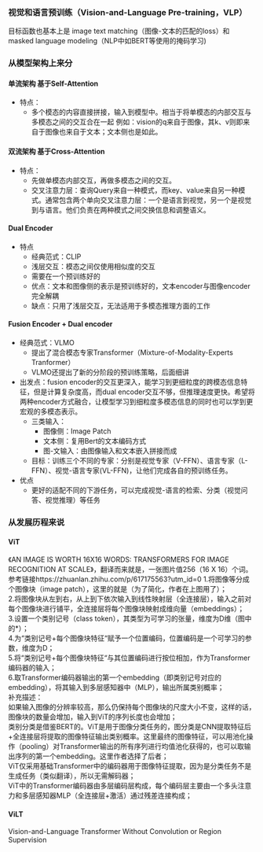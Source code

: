 ### 视觉和语言预训练（Vision-and-Language Pre-training，VLP）
目标函数也基本上是 image text matching（图像-文本的匹配的loss）和 masked language modeling（NLP中如BERT等使用的掩码学习)

### 从模型架构上来分
#### 单流架构 基于Self-Attention
- 特点：
  - 多个模态的内容直接拼接，输入到模型中。相当于将单模态的内部交互与多模态之间的交互合在一起
  例如：vision的q来自于图像，其k、v则即来自于图像也来自于文本；文本侧也是如此。
#### 双流架构 基于Cross-Attention
- 特点：
  - 先做单模态内部交互，再做多模态之间的交互。
  - 交叉注意力层：查询Query来自一种模式，而key、value来自另一种模式。通常包含两个单向交叉注意力层：一个是语言到视觉，另一个是视觉到与语言。他们负责在两种模式之间交换信息和调整语义。
#### Dual Encoder
- 特点
  - 经典范式：CLIP
  - 浅层交互：模态之间仅使用相似度的交互
  - 需要在一个预训练好的
  - 优点：文本和图像侧的表示是预训练好的，文本encoder与图像encoder完全解耦
  - 缺点：只用了浅层交互，无法适用于多模态推理方面的工作
  
#### Fusion Encoder + Dual encoder
  - 经典范式：VLMO 
    - 提出了混合模态专家Transformer（Mixture-of-Modality-Experts Tranformer）
    - VLMO还提出了新的分阶段的预训练策略，后面细讲
  - 出发点：fusion encoder的交互更深入，能学习到更细粒度的跨模态信息特征，但是计算复杂度高，而dual encoder交互不够，但推理速度更快。希望将两种encoder方式融合，让模型学习到细粒度多模态信息的同时也可以学到更宏观的多模态表示。
    - 三类输入：
      - 图像侧：Image Patch
      - 文本侧：复用Bert的文本编码方式
      - 图-文输入：由图像输入和文本嵌入拼接而成
    - 目标：训练三个不同的专家：分别是视觉专家（V-FFN）、语言专家（L-FFN）、视觉-语言专家(VL-FFN)，让他们完成各自的预训练任务。
  - 优点
    - 更好的适配不同的下游任务，可以完成视觉-语言的检索、分类（视觉问答、视觉推理）等任务  
### 从发展历程来说
#### ViT
《AN IMAGE IS WORTH 16X16 WORDS: TRANSFORMERS FOR IMAGE RECOGNITION AT SCALE》，翻译而来就是，一张图片值256（16 X 16）个词。  
参考链接https://zhuanlan.zhihu.com/p/617175563?utm_id=0
1.将图像等分成个图像块（image patch），这里的就是（为了简化，作者在上图用了）；  
2.将图像块从左到右，从上到下依次输入到线性映射层（全连接层），输入之前对每个图像块进行铺平，全连接层将每个图像块映射成维向量（embeddings）；  
3.设置一个类别记号（class token），其类型为可学习的张量，维度为D维（图中的*）；  
4.为“类别记号+每个图像块特征“赋予一个位置编码，位置编码是一个可学习的参数，维度为D；  
5.将“类别记号+每个图像块特征“与其位置编码进行按位相加，作为Transformer编码器的输入；  
6.取Transformer编码器输出的第一个embedding（即类别记号对应的embedding），将其输入到多层感知器中（MLP），输出所属类别概率；  
补充描述：   
如果输入图像的分辨率较高，那么仍保持每个图像块的尺度大小不变，这样的话，图像块的数量会增加，输入到ViT的序列长度也会增加；  
类别分类是借鉴BERT的。ViT是用于图像分类任务的，图分类是CNN提取特征后+全连接层将提取的图像特征输出类别概率。这里最终的图像特征，可以用池化操作（pooling）对Transformer输出的所有序列进行均值池化获得的，也可以取输出序列的第一个embedding。这里作者选择了后者；  
ViT仅采用基础Transformer中的编码器用于图像特征提取，因为是分类任务不是生成任务（类似翻译），所以无需解码器；  
ViT中的Transformer编码器由多层编码层构成，每个编码层主要由一个多头注意力和多层感知器MLP（全连接层+激活）通过残差连接构成；  
#### ViLT
Vision-and-Language Transformer Without Convolution or Region Supervision  

